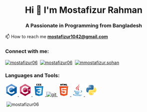 <h1 align="center">Hi 👋 I'm Mostafizur Rahman</h1>
<h3 align="center">A Passionate in Programming from Bangladesh</h3>

 📫 How to reach me **mostafizur1042@gmail.com**
<h3 align="left">Connect with me:</h3>
<p align="left">
<a href="https://twitter.com/mostafizur06" target="blank"><img align="center" src="https://raw.githubusercontent.com/rahuldkjain/github-profile-readme-generator/master/src/images/icons/Social/twitter.svg" alt="mostafizur06" height="30" width="40" /></a>&nbsp;
<a href="https://linkedin.com/in/mostafizur06" target="blank"><img align="center" src="https://raw.githubusercontent.com/rahuldkjain/github-profile-readme-generator/master/src/images/icons/Social/linked-in-alt.svg" alt="mostafizur06" height="30" width="40" /></a>&nbsp;
<a href="https://fb.com/mmostafizur.sohan" target="blank"><img align="center" src="https://raw.githubusercontent.com/rahuldkjain/github-profile-readme-generator/master/src/images/icons/Social/facebook.svg" alt="mmostafizur.sohan" height="30" width="40" /></a>
  
</p>

<h3 align="left">Languages and Tools:</h3>
<p align="left"> <a href="https://www.cprogramming.com/" target="_blank" rel="noreferrer"> <img src="https://raw.githubusercontent.com/devicons/devicon/master/icons/c/c-original.svg" alt="c" width="40" height="40"/> </a> <a href="https://www.w3schools.com/cpp/" target="_blank" rel="noreferrer"> <img src="https://raw.githubusercontent.com/devicons/devicon/master/icons/cplusplus/cplusplus-original.svg" alt="cplusplus" width="40" height="40"/> </a> <a href="https://www.w3schools.com/css/" target="_blank" rel="noreferrer"> <img src="https://raw.githubusercontent.com/devicons/devicon/master/icons/css3/css3-original-wordmark.svg" alt="css3" width="40" height="40"/> </a> <a href="https://git-scm.com/" target="_blank" rel="noreferrer"> <img src="https://www.vectorlogo.zone/logos/git-scm/git-scm-icon.svg" alt="git" width="40" height="40"/> </a> <a href="https://www.w3.org/html/" target="_blank" rel="noreferrer"> <img src="https://raw.githubusercontent.com/devicons/devicon/master/icons/html5/html5-original-wordmark.svg" alt="html5" width="40" height="40"/> </a> <a href="https://www.java.com" target="_blank" rel="noreferrer"> <img src="https://raw.githubusercontent.com/devicons/devicon/master/icons/java/java-original.svg" alt="java" width="40" height="40"/> </a> <a href="https://www.python.org" target="_blank" rel="noreferrer"> <img src="https://raw.githubusercontent.com/devicons/devicon/master/icons/python/python-original.svg" alt="python" width="40" height="40"/> </a> </p>



<!--
<p><img align="center" src="https://github-readme-stats.vercel.app/api/top-langs?username=mostafizur06&show_icons=true&text_color=000000&hide_border=true&locale=en&layout=compact" alt="mostafizur06" /></p>

-->
<p>&nbsp;<img align="center" src="https://github-readme-stats.vercel.app/api?username=mostafizur06&show_icons=true&locale=en" alt="mostafizur06" /></p>
